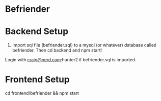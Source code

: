 # Befriender

# Backend Setup
1. Import sql file (befriender.sql) to a mysql (or whatever) database called befriender.  Then cd backend and npm start!

Login with craig@nerd.com:hunter2 if befriender.sql is imported.

# Frontend Setup
cd frontend/befriender && npm start
